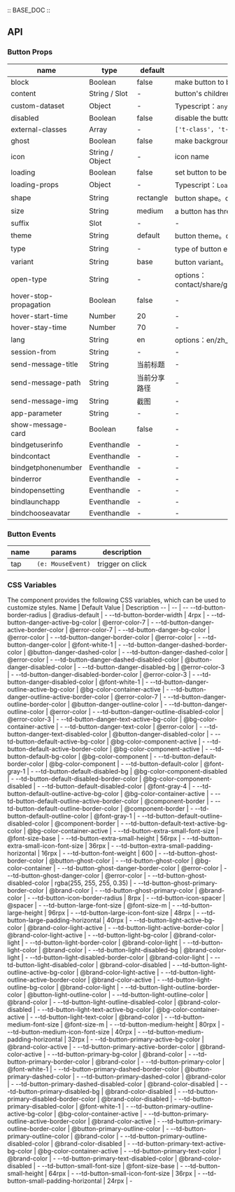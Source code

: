 :: BASE_DOC ::

## API

### Button Props

 name                   | type            | default   | description                                                                                                                                                                   | required 
------------------------|-----------------|-----------|-------------------------------------------------------------------------------------------------------------------------------------------------------------------------------|----------
 block                  | Boolean         | false     | make button to be a block-level element                                                                                                                                       | N        
 content                | String / Slot   | -         | button's children elements                                                                                                                                                    | N        
 custom-dataset         | Object          | -         | Typescript：`any`                                                                                                                                                              | N        
 disabled               | Boolean         | false     | disable the button, make it can not be clicked                                                                                                                                | N        
 external-classes       | Array           | -         | `['t-class', 't-class-icon', 't-class-loading']`                                                                                                                              | N        
 ghost                  | Boolean         | false     | make background-color to be transparent                                                                                                                                       | N        
 icon                   | String / Object | -         | icon name                                                                                                                                                                     | N        
 loading                | Boolean         | false     | set button to be loading state                                                                                                                                                | N        
 loading-props          | Object          | -         | Typescript：`LoadingProps`，[Loading API Documents](./loading?tab=api)。[see more ts definition](https://github.com/Tencent/tdesign-miniprogram/tree/develop/src/button/type.ts) | N        
 shape                  | String          | rectangle | button shape。options：rectangle/square/round/circle                                                                                                                            | N        
 size                   | String          | medium    | a button has three size。options：small/medium/large。Typescript：`SizeEnum`                                                                                                      | N        
 suffix                 | Slot            | -         | \-                                                                                                                                                                            | N        
 theme                  | String          | default   | button theme。options：default/primary/danger                                                                                                                                   | N        
 type                   | String          | -         | type of button element, same as formType of Miniprogram。options：submit/reset                                                                                                  | N        
 variant                | String          | base      | button variant。options：base/outline/text                                                                                                                                      | N        
 open-type              | String          | -         | options：contact/share/getPhoneNumber/getUserInfo/launchApp/openSetting/feedback/chooseAvatar                                                                                  | N        
 hover-stop-propagation | Boolean         | false     | \-                                                                                                                                                                            | N        
 hover-start-time       | Number          | 20        | \-                                                                                                                                                                            | N        
 hover-stay-time        | Number          | 70        | \-                                                                                                                                                                            | N        
 lang                   | String          | en        | options：en/zh_CN/zh_TW                                                                                                                                                        | N        
 session-from           | String          | -         | \-                                                                                                                                                                            | N        
 send-message-title     | String          | 当前标题      | \-                                                                                                                                                                            | N        
 send-message-path      | String          | 当前分享路径    | \-                                                                                                                                                                            | N        
 send-message-img       | String          | 截图        | \-                                                                                                                                                                            | N        
 app-parameter          | String          | -         | \-                                                                                                                                                                            | N        
 show-message-card      | Boolean         | false     | \-                                                                                                                                                                            | N        
 bindgetuserinfo        | Eventhandle     | -         | \-                                                                                                                                                                            | N        
 bindcontact            | Eventhandle     | -         | \-                                                                                                                                                                            | N        
 bindgetphonenumber     | Eventhandle     | -         | \-                                                                                                                                                                            | N        
 binderror              | Eventhandle     | -         | \-                                                                                                                                                                            | N        
 bindopensetting        | Eventhandle     | -         | \-                                                                                                                                                                            | N        
 bindlaunchapp          | Eventhandle     | -         | \-                                                                                                                                                                            | N        
 bindchooseavatar       | Eventhandle     | -         | \-                                                                                                                                                                            | N        

### Button Events

 name | params            | description      
------|-------------------|------------------
 tap  | `(e: MouseEvent)` | trigger on click 

### CSS Variables

The component provides the following CSS variables, which can be used to customize styles.
Name | Default Value | Description
-- | -- | --
--td-button-border-radius | @radius-default | -
--td-button-border-width | 4rpx | -
--td-button-danger-active-bg-color | @error-color-7 | -
--td-button-danger-active-border-color | @error-color-7 | -
--td-button-danger-bg-color | @error-color | -
--td-button-danger-border-color | @error-color | -
--td-button-danger-color | @font-white-1 | -
--td-button-danger-dashed-border-color | @button-danger-dashed-color | -
--td-button-danger-dashed-color | @error-color | -
--td-button-danger-dashed-disabled-color | @button-danger-disabled-color | -
--td-button-danger-disabled-bg | @error-color-3 | -
--td-button-danger-disabled-border-color | @error-color-3 | -
--td-button-danger-disabled-color | @font-white-1 | -
--td-button-danger-outline-active-bg-color | @bg-color-container-active | -
--td-button-danger-outline-active-border-color | @error-color-7 | -
--td-button-danger-outline-border-color | @button-danger-outline-color | -
--td-button-danger-outline-color | @error-color | -
--td-button-danger-outline-disabled-color | @error-color-3 | -
--td-button-danger-text-active-bg-color | @bg-color-container-active | -
--td-button-danger-text-color | @error-color | -
--td-button-danger-text-disabled-color | @button-danger-disabled-color | -
--td-button-default-active-bg-color | @bg-color-component-active | -
--td-button-default-active-border-color | @bg-color-component-active | -
--td-button-default-bg-color | @bg-color-component | -
--td-button-default-border-color | @bg-color-component | -
--td-button-default-color | @font-gray-1 | -
--td-button-default-disabled-bg | @bg-color-component-disabled | -
--td-button-default-disabled-border-color | @bg-color-component-disabled | -
--td-button-default-disabled-color | @font-gray-4 | -
--td-button-default-outline-active-bg-color | @bg-color-container-active | -
--td-button-default-outline-active-border-color | @component-border | -
--td-button-default-outline-border-color | @component-border | -
--td-button-default-outline-color | @font-gray-1 | -
--td-button-default-outline-disabled-color | @component-border | -
--td-button-default-text-active-bg-color | @bg-color-container-active | -
--td-button-extra-small-font-size | @font-size-base | -
--td-button-extra-small-height | 56rpx | -
--td-button-extra-small-icon-font-size | 36rpx | -
--td-button-extra-small-padding-horizontal | 16rpx | -
--td-button-font-weight | 600 | -
--td-button-ghost-border-color | @button-ghost-color | -
--td-button-ghost-color | @bg-color-container | -
--td-button-ghost-danger-border-color | @error-color | -
--td-button-ghost-danger-color | @error-color | -
--td-button-ghost-disabled-color | rgba(255, 255, 255, 0.35) | -
--td-button-ghost-primary-border-color | @brand-color | -
--td-button-ghost-primary-color | @brand-color | -
--td-button-icon-border-radius | 8rpx | -
--td-button-icon-spacer | @spacer | -
--td-button-large-font-size | @font-size-m | -
--td-button-large-height | 96rpx | -
--td-button-large-icon-font-size | 48rpx | -
--td-button-large-padding-horizontal | 40rpx | -
--td-button-light-active-bg-color | @brand-color-light-active | -
--td-button-light-active-border-color | @brand-color-light-active | -
--td-button-light-bg-color | @brand-color-light | -
--td-button-light-border-color | @brand-color-light | -
--td-button-light-color | @brand-color | -
--td-button-light-disabled-bg | @brand-color-light | -
--td-button-light-disabled-border-color | @brand-color-light | -
--td-button-light-disabled-color | @brand-color-disabled | -
--td-button-light-outline-active-bg-color | @brand-color-light-active | -
--td-button-light-outline-active-border-color | @brand-color-active | -
--td-button-light-outline-bg-color | @brand-color-light | -
--td-button-light-outline-border-color | @button-light-outline-color | -
--td-button-light-outline-color | @brand-color | -
--td-button-light-outline-disabled-color | @brand-color-disabled | -
--td-button-light-text-active-bg-color | @bg-color-container-active | -
--td-button-light-text-color | @brand-color | -
--td-button-medium-font-size | @font-size-m | -
--td-button-medium-height | 80rpx | -
--td-button-medium-icon-font-size | 40rpx | -
--td-button-medium-padding-horizontal | 32rpx | -
--td-button-primary-active-bg-color | @brand-color-active | -
--td-button-primary-active-border-color | @brand-color-active | -
--td-button-primary-bg-color | @brand-color | -
--td-button-primary-border-color | @brand-color | -
--td-button-primary-color | @font-white-1 | -
--td-button-primary-dashed-border-color | @button-primary-dashed-color | -
--td-button-primary-dashed-color | @brand-color | -
--td-button-primary-dashed-disabled-color | @brand-color-disabled | -
--td-button-primary-disabled-bg | @brand-color-disabled | -
--td-button-primary-disabled-border-color | @brand-color-disabled | -
--td-button-primary-disabled-color | @font-white-1 | -
--td-button-primary-outline-active-bg-color | @bg-color-container-active | -
--td-button-primary-outline-active-border-color | @brand-color-active | -
--td-button-primary-outline-border-color | @button-primary-outline-color | -
--td-button-primary-outline-color | @brand-color | -
--td-button-primary-outline-disabled-color | @brand-color-disabled | -
--td-button-primary-text-active-bg-color | @bg-color-container-active | -
--td-button-primary-text-color | @brand-color | -
--td-button-primary-text-disabled-color | @brand-color-disabled | -
--td-button-small-font-size | @font-size-base | -
--td-button-small-height | 64rpx | -
--td-button-small-icon-font-size | 36rpx | -
--td-button-small-padding-horizontal | 24rpx | - 
